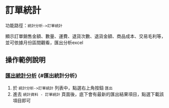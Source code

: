 # 訂單統計

功能路徑：`統計分析->訂單統計`

顯示訂單銷售金額、數量、運費、退貨次數、退貨金額、商品成本、交易毛利等，並可依據月份區間觀看，匯出分析excel

## 操作範例說明

### [匯出統計分析](/guide/statistic-order-form#匯出統計分析) {#匯出統計分析}

1. 於 `統計分析->訂單統計` 列表中，點選右上角按鈕 `匯出` 
2. 進去 `統計資料 - 訂單統計` 頁面後，底下會有最新的匯出結果項目，點選下載該項目即可
